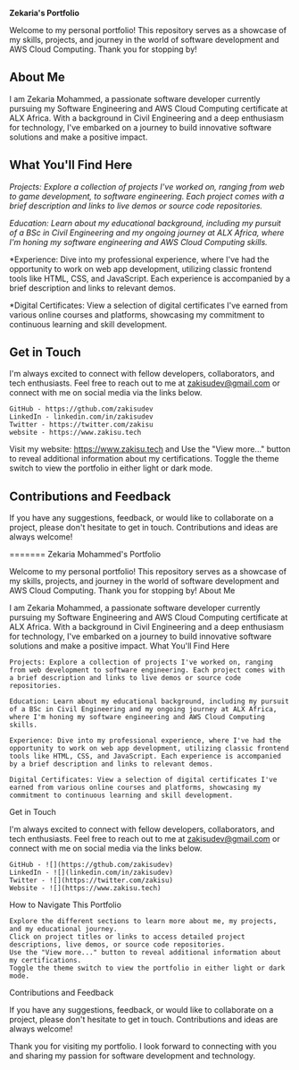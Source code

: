 **Zekaria's Portfolio**

Welcome to my personal portfolio! This repository serves as a showcase of my skills,
projects, and journey in the world of software development and AWS Cloud Computing.
Thank you for stopping by!

## About Me

I am Zekaria Mohammed, a passionate software developer currently pursuing my
Software Engineering and AWS Cloud Computing certificate at ALX Africa. With a background
in Civil Engineering and a deep enthusiasm for technology, I've embarked on a journey
to build innovative software solutions and make a positive impact.

## What You'll Find Here

*Projects: Explore a collection of projects I've worked on, ranging from web to game development,
to software engineering. Each project comes with a brief description and links to live
demos or source code repositories.*

*Education: Learn about my educational background, including my pursuit of a BSc in Civil Engineering and my ongoing journey at ALX Africa, where I'm honing my software engineering and AWS Cloud Computing skills.*

*Experience: Dive into my professional experience, where I've had the opportunity to work on web app development, utilizing classic frontend tools like HTML, CSS, and JavaScript. Each experience is accompanied by a brief description and links to relevant demos.

*Digital Certificates: View a selection of digital certificates I've earned from various online courses and platforms, showcasing my commitment to continuous learning and skill development.

## Get in Touch

I'm always excited to connect with fellow developers, collaborators, and tech enthusiasts. Feel free to reach out to me at zakisudev@gmail.com or connect with me on social media via the links below.

    GitHub - https://gthub.com/zakisudev
    LinkedIn - linkedin.com/in/zakisudev
    Twitter - https://twitter.com/zakisu
    website - https://www.zakisu.tech

Visit my website: https://www.zakisu.tech and
    Use the "View more..." button to reveal additional information about my certifications.
    Toggle the theme switch to view the portfolio in either light or dark mode.

## Contributions and Feedback

If you have any suggestions, feedback, or would like to collaborate on a project, please don't hesitate to get in touch. Contributions and ideas are always welcome!

=======
Zekaria Mohammed's Portfolio

Welcome to my personal portfolio! This repository serves as a showcase of my skills, projects, and journey in the world of software development and AWS Cloud Computing. Thank you for stopping by!
About Me

I am Zekaria Mohammed, a passionate software developer currently pursuing my Software Engineering and AWS Cloud Computing certificate at ALX Africa. With a background in Civil Engineering and a deep enthusiasm for technology, I've embarked on a journey to build innovative software solutions and make a positive impact.
What You'll Find Here

    Projects: Explore a collection of projects I've worked on, ranging from web development to software engineering. Each project comes with a brief description and links to live demos or source code repositories.

    Education: Learn about my educational background, including my pursuit of a BSc in Civil Engineering and my ongoing journey at ALX Africa, where I'm honing my software engineering and AWS Cloud Computing skills.

    Experience: Dive into my professional experience, where I've had the opportunity to work on web app development, utilizing classic frontend tools like HTML, CSS, and JavaScript. Each experience is accompanied by a brief description and links to relevant demos.

    Digital Certificates: View a selection of digital certificates I've earned from various online courses and platforms, showcasing my commitment to continuous learning and skill development.

Get in Touch

I'm always excited to connect with fellow developers, collaborators, and tech enthusiasts. Feel free to reach out to me at zakisudev@gmail.com or connect with me on social media via the links below.

    GitHub - ![](https://gthub.com/zakisudev)
    LinkedIn - ![](linkedin.com/in/zakisudev)
    Twitter - ![](https://twitter.com/zakisu)
    Website - ![](https://www.zakisu.tech)

How to Navigate This Portfolio

    Explore the different sections to learn more about me, my projects, and my educational journey.
    Click on project titles or links to access detailed project descriptions, live demos, or source code repositories.
    Use the "View more..." button to reveal additional information about my certifications.
    Toggle the theme switch to view the portfolio in either light or dark mode.

Contributions and Feedback

If you have any suggestions, feedback, or would like to collaborate on a project, please don't hesitate to get in touch. Contributions and ideas are always welcome!

Thank you for visiting my portfolio. I look forward to connecting with you and sharing my passion for software development and technology.
